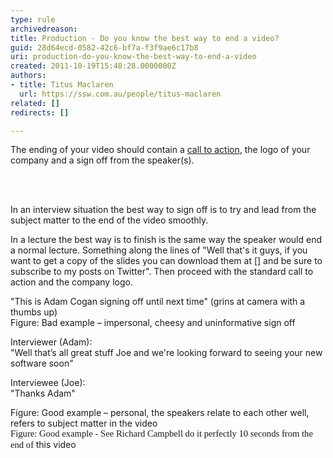 ```yaml
---
type: rule
archivedreason: 
title: Production - Do you know the best way to end a video?
guid: 28d64ecd-0582-42c6-bf7a-f3f9ae6c17b8
uri: production-do-you-know-the-best-way-to-end-a-video
created: 2011-10-19T15:48:28.0000000Z
authors:
- title: Titus Maclaren
  url: https://ssw.com.au/people/titus-maclaren
related: []
redirects: []

---
```



<p>The ending of your video should contain a <a href="/DesignandPresentation/RulesToBetterVideoRecording/Pages/Adding-a-call-to-action.aspx">call to action</a>, the logo of your company and a sign off from the speaker(s).</p>
<br><excerpt class='endintro'></excerpt><br>
<p>In an interview situation the best way to sign off is to try and lead from the subject matter to the end of the video smoothly.</p>
<p>In a lecture the best way is to finish is the same way the speaker would end a normal lecture. Something along the lines of &quot;Well that's it guys, if you want to get a copy of the slides you can download them at [] and be sure to subscribe to my posts on Twitter&quot;. Then proceed with the standard call to action and the company logo.</p>
<div class="ssw-rteStyle-GreyBox">&quot;This is Adam Cogan signing off until next time&quot; (grins at camera with a thumbs up)</div>
<span class="ssw-rteStyle-FigureBad">Figure&#58; Bad example – impersonal, cheesy and uninformative sign off</span> <div class="ssw-rteStyle-GreyBox"><p>Interviewer (Adam)&#58; <br>&quot;Well that’s all great stuff Joe and we're looking forward to seeing your new software soon&quot; <br></p>
<p>Interviewee (Joe)&#58; <br>&quot;Thanks Adam&quot;<br></p></div>
<span class="ssw-rteStyle-FigureGood">Figure&#58; Good example – personal, the speakers relate to each other well, refers to subject matter in the video</span> <div class="ms-rtestate-read ms-rte-wpbox"><div id="div_906f24a3-1a78-4ddc-b2e3-6d75d3e9b902" class="ms-rtestate-notify  ms-rtestate-read 906f24a3-1a78-4ddc-b2e3-6d75d3e9b902"></div><span id="__publishingReusableFragment"></span>
<span id="__publishingReusableFragment"></span><span id="__publishingReusableFragment"></span><span id="__publishingReusableFragment"></span><div id="vid_906f24a3-1a78-4ddc-b2e3-6d75d3e9b902" style="display&#58;none;"></div></div>
<span class="ssw-rteStyle-FigureGood"><span style="font-family&#58;'calibri','sans-serif';font-size&#58;11pt;">Figure&#58; Good example - See Richard Campbell do it perfectly 10 seconds from the end of </span>this video</span>


